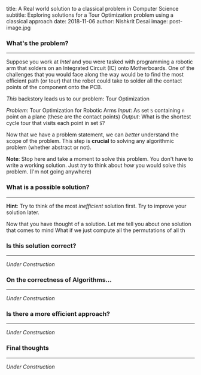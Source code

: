 title: A Real world solution to a classical problem in Computer Science
subtitle: Exploring solutions for a Tour Optimization problem using a classical approach
date: 2018-11-06
author: Nishkrit Desai
image: post-image.jpg

### What's the problem?
----
Suppose you work at _Intel_ and you were tasked with programming a robotic arm that
solders on an Integrated Circuit (IC) onto Motherboards. One of the challenges that you
would face along the way would be to find the most efficient path (or tour) that the robot
could take to solder all the contact points of the component onto the PCB.

_This_ backstory leads us to our problem: Tour Optimization

_Problem_: Tour Optimization for Robotic Arms
_Input_: As set `S` containing `n` point on a plane (these are the contact points)
_Output_: What is the shortest cycle tour that visits each point in set `S`?

Now that we have a problem statement, we can _better_ understand the scope of the problem.
This step is **crucial** to solving any algorithmic problem (whether abstract or not).

**Note**: Stop here and take a moment to solve this problem. You don't have to write a
working solution. Just _try_ to think about _how_ you would solve this problem. (I'm not going anywhere)
### What is a possible solution?
-----
**Hint**: Try to think of the most _inefficient_ solution first. Try to improve your solution later.

 Now that you have thought of a solution. Let me tell you about one solution that comes to mind
 What if we just compute all the permutations of all th

### Is this solution correct?
-----
_Under Construction_

### On the correctness of Algorithms...
----
_Under Construction_

### Is there a more efficient approach?
-----
_Under Construction_

### Final thoughts
-----
_Under Construction_

